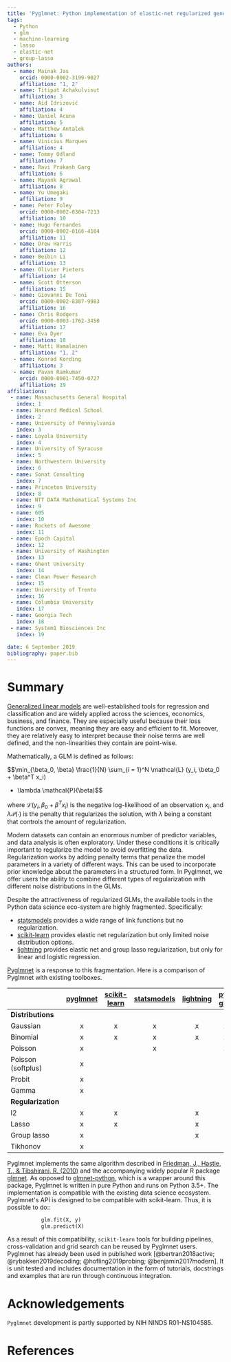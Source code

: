 ```yaml
---
title: 'Pyglmnet: Python implementation of elastic-net regularized generalized linear models'
tags:
  - Python
  - glm
  - machine-learning
  - lasso
  - elastic-net
  - group-lasso
authors:
  - name: Mainak Jas
    orcid: 0000-0002-3199-9027
    affiliation: "1, 2"
  - name: Titipat Achakulvisut
    affiliation: 3
  - name: Aid Idrizović
    affiliation: 4
  - name: Daniel Acuna
    affiliation: 5
  - name: Matthew Antalek
    affiliation: 6
  - name: Vinicius Marques
    affiliation: 4
  - name: Tommy Odland
    affiliation: 7
  - name: Ravi Prakash Garg
    affiliation: 6
  - name: Mayank Agrawal
    affiliation: 8
  - name: Yu Umegaki
    affiliation: 9
  - name: Peter Foley
    orcid: 0000-0002-0304-7213
    affiliation: 10
  - name: Hugo Fernandes
    orcid: 0000-0002-0168-4104
    affiliation: 11
  - name: Drew Harris
    affiliation: 12
  - name: Beibin Li
    affiliation: 13
  - name: Olivier Pieters
    affiliation: 14
  - name: Scott Otterson
    affiliation: 15
  - name: Giovanni De Toni
    orcid: 0000-0002-8387-9983
    affiliation: 16
  - name: Chris Rodgers
    orcid: 0000-0003-1762-3450
    affiliation: 17
  - name: Eva Dyer
    affiliation: 18
  - name: Matti Hamalainen
    affiliation: "1, 2"
  - name: Konrad Kording
    affiliation: 3
  - name: Pavan Ramkumar
    orcid: 0000-0001-7450-0727
    affiliation: 19
affiliations:
 - name: Massachusetts General Hospital
   index: 1
 - name: Harvard Medical School
   index: 2
 - name: University of Pennsylvania
   index: 3
 - name: Loyola University
   index: 4
 - name: University of Syracuse
   index: 5
 - name: Northwestern University
   index: 6
 - name: Sonat Consulting
   index: 7
 - name: Princeton University
   index: 8
 - name: NTT DATA Mathematical Systems Inc
   index: 9
 - name: 605
   index: 10
 - name: Rockets of Awesome
   index: 11
 - name: Epoch Capital
   index: 12
 - name: University of Washington
   index: 13
 - name: Ghent University
   index: 14
 - name: Clean Power Research
   index: 15
 - name: University of Trento
   index: 16
 - name: Columbia University
   index: 17
 - name: Georgia Tech
   index: 18
 - name: System1 Biosciences Inc
   index: 19

date: 6 September 2019
bibliography: paper.bib
---
```


# Summary

[Generalized linear models](GLMs) are
well-established tools for regression and classification and are widely
applied across the sciences, economics, business, and finance. They are
especially useful because their loss functions are convex, meaning they are
easy and efficient to fit. Moreover, they are relatively easy to interpret
because their noise terms are well defined, and the non-linearities they contain
are point-wise.

Mathematically, a GLM is defined as follows:

$$\min_{\beta_0, \beta} \frac{1}{N} \sum_{i = 1}^N \mathcal{L} (y_i, \beta_0 + \beta^T x_i)
+ \lambda \mathcal{P}(\beta)$$

where $\mathcal{L} (y_i, \beta_0 + \beta^T x_i)$ is the negative log-likelihood of an
observation $x_i$, and $\lambda \mathcal{P}(\cdot)$ is the penalty that regularizes the solution,
with $\lambda$ being a constant that controls the amount of regularization.

Modern datasets can contain an enormous number of predictor variables, and
data analysis is often exploratory. Under these conditions it is critically
important to regularize the model to avoid overfitting the data.
Regularization works by adding penalty terms that penalize the model parameters in
a variety of different ways. This can be used to incorporate prior knowledge 
about the parameters in a structured form. In Pyglmnet, we offer
users the ability to combine different types of regularization with different noise
distributions in the GLMs.

Despite the attractiveness of regularized GLMs, the available tools in
the Python data science eco-system are highly fragmented. Specifically:

-  [statsmodels] provides a wide range of link functions but no regularization.
-  [scikit-learn] provides elastic net regularization but only limited noise distribution options.
-  [lightning] provides elastic net and group lasso regularization, but only for
   linear and logistic regression.

[Pyglmnet] is a response to this fragmentation. Here is a comparison of Pyglmnet with existing toolboxes.

|                    | [pyglmnet] | [scikit-learn] | [statsmodels] |   [lightning]   |   [py-glm]    | [Matlab]|   [glmnet] in R |
|--------------------|:----------:|:--------------:|:-------------:|:---------------:|:-------------:|:-------:|:---------------:|
| **Distributions**  |            |                |               |                 |               |         |                 |
| Gaussian           |    x       |      x         |      x        |       x         |      x        |    x    |  x              |
| Binomial           |    x       |      x         |      x        |       x         |      x        |    x    |  x              |
| Poisson            |    x       |                |      x        |                 |      x        |    x    |  x              |
| Poisson (softplus)           |    x       |                |               |                 |               |         |                 |
| Probit             |    x       |                |               |                 |               |         |                 |
| Gamma              |    x       |                |               |                 |               |    x    |                 |
| **Regularization** |            |                |               |                 |               |         |                 |
| l2                 |    x       |      x         |               |       x         |               |         |                 |
| Lasso              |    x       |      x         |               |       x         |               |         |  x              |
| Group lasso        |    x       |                |               |       x         |               |         |  x              |
| Tikhonov           |    x       |                |               |                 |               |         |                 |

Pyglmnet implements the same algorithm described in [Friedman, J., Hastie, T., & Tibshirani, R. (2010)](https://core.ac.uk/download/files/153/6287975.pdf>) and the accompanying widely popular R package [glmnet].
As opposed to [glmnet-python], which is a wrapper around this package, Pyglmnet is written in pure Python and runs on Python 3.5+. The implementation is compatible with the existing data science ecosystem.
Pyglmnet's API is designed to be compatible with scikit-learn. Thus, it is possible to do::


```py
           glm.fit(X, y)
           glm.predict(X)
```

As a result of this compatibility, ``scikit-learn`` tools for building pipelines, cross-validation and grid search can be reused by Pyglmnet users. Pyglmnet has already been used in published work
[@bertran2018active; @rybakken2019decoding; @hofling2019probing; @benjamin2017modern]. It is unit tested and includes documentation in the form of tutorials, docstrings and
examples that are run through continuous integration.

# Acknowledgements

``Pyglmnet`` development is partly supported by NIH NINDS R01-NS104585.

# References

[Generalized linear models]: https://en.wikipedia.org/wiki/Generalized_linear_model>`__
[statsmodel]: https://www.statsmodels.org/
[py-glm]: https://github.com/madrury/py-glm/
[scikit-learn]: https://scikit-learn.org/stable/
[statsmodels]:  http://statsmodels.sourceforge.net/devel/glm.html
[lightning]: https://github.com/scikit-learn-contrib/lightning
[Matlab]: https://www.mathworks.com/help/stats/glmfit.html
[pyglmnet]: http://github.com/glm-tools/pyglmnet/
[glmnet]: https://web.stanford.edu/~hastie/glmnet/glmnet_alpha.html
[glmnet-python]: https://github.com/civisanalytics/python-glmnet
